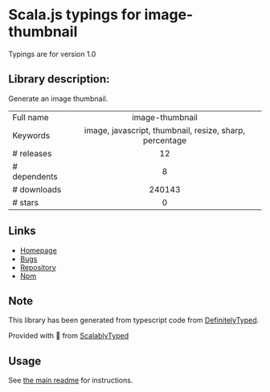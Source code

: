 
# Scala.js typings for image-thumbnail

Typings are for version 1.0

## Library description:
Generate an image thumbnail.

|                    |                 |
| ------------------ | :-------------: |
| Full name          | image-thumbnail |
| Keywords           | image, javascript, thumbnail, resize, sharp, percentage |
| # releases         | 12 |
| # dependents       | 8 |
| # downloads        | 240143 |
| # stars            | 0 |

## Links
- [Homepage](https://github.com/onildoaguiar/image-thumbnail#readme)
- [Bugs](https://github.com/onildoaguiar/image-thumbnail/issues)
- [Repository](https://github.com/onildoaguiar/image-thumbnail)
- [Npm](https://www.npmjs.com/package/image-thumbnail)
    


## Note
This library has been generated from typescript code from [DefinitelyTyped](https://definitelytyped.org).

Provided with :purple_heart: from [ScalablyTyped](https://github.com/oyvindberg/ScalablyTyped)

## Usage
See [the main readme](../../readme.md) for instructions.


